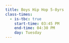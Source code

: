```yaml
---
title: Boys Hip Hop 5-8yrs
class-times:
  - is-tbc: true
    start-time: 03:45 PM
    end-time: 04:30 PM
    day: Tuesday
---
```

